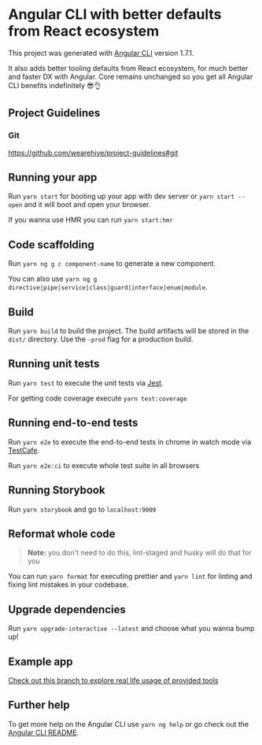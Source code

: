 # Angular CLI with better defaults from React ecosystem

This project was generated with [Angular CLI](https://github.com/angular/angular-cli) version 1.7.1.

It also adds better tooling defaults from React ecosystem, for much better and faster DX with Angular. Core remains unchanged so you get all Angular CLI benefits indefinitely 😎👌

## Project Guidelines

### Git

https://github.com/wearehive/project-guidelines#git

## Running your app

Run `yarn start` for booting up your app with dev server or `yarn start --open` and it will boot and open your browser.

If you wanna use HMR you can run `yarn start:hmr`

## Code scaffolding

Run `yarn ng g c component-name` to generate a new component.

You can also use `yarn ng g directive|pipe|service|class|guard|interface|enum|module`.

## Build

Run `yarn build` to build the project. The build artifacts will be stored in the `dist/` directory. Use the `-prod` flag for a production build.

## Running unit tests

Run `yarn test` to execute the unit tests via [Jest](https://facebook.github.io/jest/).

For getting code coverage execute `yarn test:coverage`

## Running end-to-end tests

Run `yarn e2e` to execute the end-to-end tests in chrome in watch mode via [TestCafe](https://devexpress.github.io/testcafe/).

Run `yarn e2e:ci` to execute whole test suite in all browsers

## Running Storybook

Run `yarn storybook` and go to `localhost:9009`

## Reformat whole code

> **Note:** you don't need to do this, lint-staged and husky will do that for you

You can run `yarn format` for executing prettier
and `yarn lint` for linting and fixing lint mistakes in your codebase.

## Upgrade dependencies

Run `yarn upgrade-interactive --latest` and choose what you wanna bump up!

## Example app

[Check out this branch to explore real life usage of provided tools](https://github.com/Hotell/react-tools-for-better-angular-apps/tree/example-app)

## Further help

To get more help on the Angular CLI use `yarn ng help` or go check out the [Angular CLI README](https://github.com/angular/angular-cli/blob/master/README.md).
